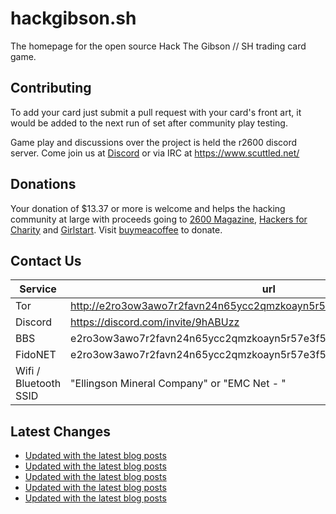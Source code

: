 # hackgibson.sh
The homepage for the open source Hack The Gibson // SH trading card game.


## Contributing

To add your card just submit a pull request with your card's front art, it would be added to the next run of set after community play testing.

Game play and discussions over the project is held the r2600 discord server. Come join us at [Discord](https://discord.com/invite/9hABUzz) or via IRC at https://www.scuttled.net/


## Donations

Your donation of $13.37 or more is welcome and helps the hacking community at large with proceeds going to [2600 Magazine](https://2600.com/), [Hackers for Charity](https://hackersforcharity.org) and [Girlstart](https://girlstart.org).  Visit [buymeacoffee](https://www.buymeacoffee.com/hackgibson.sh) to donate.


## Contact Us

Service | url
-|-
Tor | http://e2ro3ow3awo7r2favn24n65ycc2qmzkoayn5r57e3f56nvjwdcgg32ad.onion
Discord | https://discord.com/invite/9hABUzz
BBS | e2ro3ow3awo7r2favn24n65ycc2qmzkoayn5r57e3f56nvjwdcgg32ad.onion:23
FidoNET | e2ro3ow3awo7r2favn24n65ycc2qmzkoayn5r57e3f56nvjwdcgg32ad.onion:24554
Wifi / Bluetooth SSID | "Ellingson Mineral Company" or "EMC Net - <fidonet address>"

## Latest Changes
<!-- BLOG-POST-LIST:START -->
- [Updated with the latest blog posts](https://github.com/DFW2600/hackgibson.sh/commit/002275138cd5225144c0fa3448ff7573bf83db15)
- [Updated with the latest blog posts](https://github.com/DFW2600/hackgibson.sh/commit/7a13441791d570322f087031c8f1c25c43ec4c6d)
- [Updated with the latest blog posts](https://github.com/DFW2600/hackgibson.sh/commit/a853e846d882928c08411c346e6f9fb0ed1795f3)
- [Updated with the latest blog posts](https://github.com/DFW2600/hackgibson.sh/commit/aa1ee79008c70ba3f19c361feeb22407a7725f81)
- [Updated with the latest blog posts](https://github.com/DFW2600/hackgibson.sh/commit/88062b3aa0bb72ee3d49a5ec562c94b2a1bf31c0)
<!-- BLOG-POST-LIST:END -->

